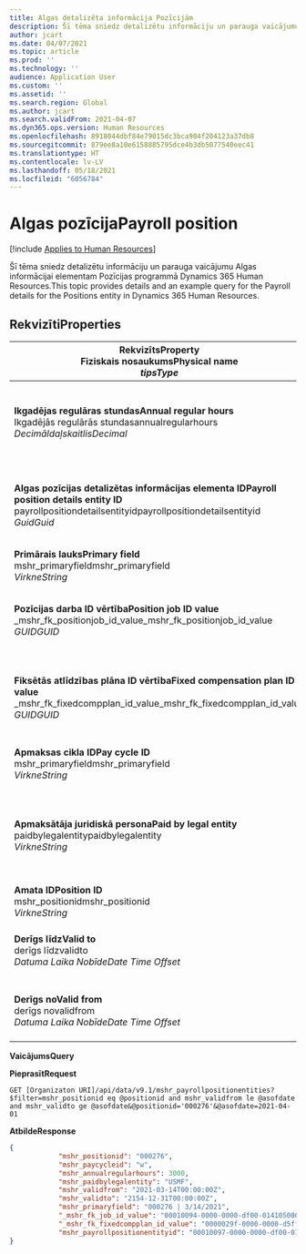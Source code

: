 ```yaml
---
title: Algas detalizēta informācija Pozīcijām
description: Šī tēma sniedz detalizētu informāciju un parauga vaicājumu Algas informācijai elementam Pozīcijas programmā Dynamics 365 Human Resources.
author: jcart
ms.date: 04/07/2021
ms.topic: article
ms.prod: ''
ms.technology: ''
audience: Application User
ms.custom: ''
ms.assetid: ''
ms.search.region: Global
ms.author: jcart
ms.search.validFrom: 2021-04-07
ms.dyn365.ops.version: Human Resources
ms.openlocfilehash: 8918044dbf84e79015dc3bca904f204123a37db8
ms.sourcegitcommit: 879ee8a10e6158885795dce4b3db5077540eec41
ms.translationtype: HT
ms.contentlocale: lv-LV
ms.lasthandoff: 05/18/2021
ms.locfileid: "6056784"
---
```

# <a name="payroll-position"></a><span data-ttu-id="a9edd-103">Algas pozīcija</span><span class="sxs-lookup"><span data-stu-id="a9edd-103">Payroll position</span></span>

[!include [Applies to Human Resources](../includes/applies-to-hr.md)]

<span data-ttu-id="a9edd-104">Šī tēma sniedz detalizētu informāciju un parauga vaicājumu Algas informācijai elementam Pozīcijas programmā Dynamics 365 Human Resources.</span><span class="sxs-lookup"><span data-stu-id="a9edd-104">This topic provides details and an example query for the Payroll details for the Positions entity in Dynamics 365 Human Resources.</span></span>

## <a name="properties"></a><span data-ttu-id="a9edd-105">Rekvizīti</span><span class="sxs-lookup"><span data-stu-id="a9edd-105">Properties</span></span>

| <span data-ttu-id="a9edd-106">Rekvizīts</span><span class="sxs-lookup"><span data-stu-id="a9edd-106">Property</span></span><br><span data-ttu-id="a9edd-107">**Fiziskais nosaukums**</span><span class="sxs-lookup"><span data-stu-id="a9edd-107">**Physical name**</span></span><br><span data-ttu-id="a9edd-108">**_tips_**</span><span class="sxs-lookup"><span data-stu-id="a9edd-108">**_Type_**</span></span> | <span data-ttu-id="a9edd-109">Izmantot</span><span class="sxs-lookup"><span data-stu-id="a9edd-109">Use</span></span> | <span data-ttu-id="a9edd-110">Apraksts</span><span class="sxs-lookup"><span data-stu-id="a9edd-110">Description</span></span> |
| --- | --- | --- |
| <span data-ttu-id="a9edd-111">**Ikgadējas regulāras stundas**</span><span class="sxs-lookup"><span data-stu-id="a9edd-111">**Annual regular hours**</span></span><br><span data-ttu-id="a9edd-112">Ikgadējās regulārās stundas</span><span class="sxs-lookup"><span data-stu-id="a9edd-112">annualregularhours</span></span><br><span data-ttu-id="a9edd-113">*Decimāldaļskaitlis*</span><span class="sxs-lookup"><span data-stu-id="a9edd-113">*Decimal*</span></span> | <span data-ttu-id="a9edd-114">Tikai lasāms</span><span class="sxs-lookup"><span data-stu-id="a9edd-114">Read-only</span></span><br><span data-ttu-id="a9edd-115">Obligāts</span><span class="sxs-lookup"><span data-stu-id="a9edd-115">Required</span></span> | <span data-ttu-id="a9edd-116">Ikgadējās regulārās stundas, kas definētas šajā pozīcijā.</span><span class="sxs-lookup"><span data-stu-id="a9edd-116">Annual regular hours defined on the position.</span></span>  |
| <span data-ttu-id="a9edd-117">**Algas pozīcijas detalizētas informācijas elementa ID**</span><span class="sxs-lookup"><span data-stu-id="a9edd-117">**Payroll position details entity ID**</span></span><br><span data-ttu-id="a9edd-118">payrollpositiondetailsentityid</span><span class="sxs-lookup"><span data-stu-id="a9edd-118">payrollpositiondetailsentityid</span></span><br><span data-ttu-id="a9edd-119">*Guid*</span><span class="sxs-lookup"><span data-stu-id="a9edd-119">*Guid*</span></span> | <span data-ttu-id="a9edd-120">Obligāts</span><span class="sxs-lookup"><span data-stu-id="a9edd-120">Required</span></span><br><span data-ttu-id="a9edd-121">Sistēmas ģenerēts.</span><span class="sxs-lookup"><span data-stu-id="a9edd-121">System generated.</span></span> | <span data-ttu-id="a9edd-122">Sistēmas ģenerēta GUID vērtība, lai unikāli identificētu pozīciju.</span><span class="sxs-lookup"><span data-stu-id="a9edd-122">A system-generated GUID value to uniquely identify the position.</span></span>  |
| <span data-ttu-id="a9edd-123">**Primārais lauks**</span><span class="sxs-lookup"><span data-stu-id="a9edd-123">**Primary field**</span></span><br><span data-ttu-id="a9edd-124">mshr_primaryfield</span><span class="sxs-lookup"><span data-stu-id="a9edd-124">mshr_primaryfield</span></span><br><span data-ttu-id="a9edd-125">*Virkne*</span><span class="sxs-lookup"><span data-stu-id="a9edd-125">*String*</span></span> | <span data-ttu-id="a9edd-126">Obligāts</span><span class="sxs-lookup"><span data-stu-id="a9edd-126">Required</span></span><br><span data-ttu-id="a9edd-127">Sistēmas ģenerēts</span><span class="sxs-lookup"><span data-stu-id="a9edd-127">System generated</span></span> |  |
| <span data-ttu-id="a9edd-128">**Pozīcijas darba ID vērtība**</span><span class="sxs-lookup"><span data-stu-id="a9edd-128">**Position job ID value**</span></span><br><span data-ttu-id="a9edd-129">_mshr_fk_positionjob_id_value</span><span class="sxs-lookup"><span data-stu-id="a9edd-129">_mshr_fk_positionjob_id_value</span></span><br><span data-ttu-id="a9edd-130">*GUID*</span><span class="sxs-lookup"><span data-stu-id="a9edd-130">*GUID*</span></span> | <span data-ttu-id="a9edd-131">Tikai lasāms</span><span class="sxs-lookup"><span data-stu-id="a9edd-131">Read-only</span></span><br><span data-ttu-id="a9edd-132">Obligāts</span><span class="sxs-lookup"><span data-stu-id="a9edd-132">Required</span></span><br><span data-ttu-id="a9edd-133">Ārējā atslēga:mshr_PayrollPositionJobEntity no mshr_payrollpositionjobentity</span><span class="sxs-lookup"><span data-stu-id="a9edd-133">Foreign key:mshr_PayrollPositionJobEntity of the mshr_payrollpositionjobentity</span></span> |<span data-ttu-id="a9edd-134">Darba ID, kas saistīts ar amatu.</span><span class="sxs-lookup"><span data-stu-id="a9edd-134">The ID of the job associated with the position.</span></span>|
| <span data-ttu-id="a9edd-135">**Fiksētās atlīdzības plāna ID vērtība**</span><span class="sxs-lookup"><span data-stu-id="a9edd-135">**Fixed compensation plan ID value**</span></span><br><span data-ttu-id="a9edd-136">_mshr_fk_fixedcompplan_id_value</span><span class="sxs-lookup"><span data-stu-id="a9edd-136">_mshr_fk_fixedcompplan_id_value</span></span><br><span data-ttu-id="a9edd-137">*GUID*</span><span class="sxs-lookup"><span data-stu-id="a9edd-137">*GUID*</span></span> | <span data-ttu-id="a9edd-138">Tikai lasāms</span><span class="sxs-lookup"><span data-stu-id="a9edd-138">Read-only</span></span><br><span data-ttu-id="a9edd-139">Obligāts</span><span class="sxs-lookup"><span data-stu-id="a9edd-139">Required</span></span><br><span data-ttu-id="a9edd-140">Ārējā atslēga: mshr_FixedCompPlan_id no mshr_payrollfixedcompensationplanentity</span><span class="sxs-lookup"><span data-stu-id="a9edd-140">Foreign key: mshr_FixedCompPlan_id of mshr_payrollfixedcompensationplanentity</span></span>  | <span data-ttu-id="a9edd-141">Fiksētās atlīdzības plāna ID, kas saistīts ar amatu.</span><span class="sxs-lookup"><span data-stu-id="a9edd-141">The ID of the fixed compensation plan associated with the position.</span></span> |
| <span data-ttu-id="a9edd-142">**Apmaksas cikla ID**</span><span class="sxs-lookup"><span data-stu-id="a9edd-142">**Pay cycle ID**</span></span><br><span data-ttu-id="a9edd-143">mshr_primaryfield</span><span class="sxs-lookup"><span data-stu-id="a9edd-143">mshr_primaryfield</span></span><br><span data-ttu-id="a9edd-144">*Virkne*</span><span class="sxs-lookup"><span data-stu-id="a9edd-144">*String*</span></span> | <span data-ttu-id="a9edd-145">Tikai lasāms</span><span class="sxs-lookup"><span data-stu-id="a9edd-145">Read-only</span></span><br><span data-ttu-id="a9edd-146">Obligāts</span><span class="sxs-lookup"><span data-stu-id="a9edd-146">Required</span></span> | <span data-ttu-id="a9edd-147">Pozīcijai definētais algas cikls.</span><span class="sxs-lookup"><span data-stu-id="a9edd-147">The pay cycle defined on the position.</span></span> |
| <span data-ttu-id="a9edd-148">**Apmaksātāja juridiskā persona**</span><span class="sxs-lookup"><span data-stu-id="a9edd-148">**Paid by legal entity**</span></span><br><span data-ttu-id="a9edd-149">paidbylegalentity</span><span class="sxs-lookup"><span data-stu-id="a9edd-149">paidbylegalentity</span></span><br><span data-ttu-id="a9edd-150">*Virkne*</span><span class="sxs-lookup"><span data-stu-id="a9edd-150">*String*</span></span> | <span data-ttu-id="a9edd-151">Tikai lasāms</span><span class="sxs-lookup"><span data-stu-id="a9edd-151">Read-only</span></span><br><span data-ttu-id="a9edd-152">Obligāts</span><span class="sxs-lookup"><span data-stu-id="a9edd-152">Required</span></span> | <span data-ttu-id="a9edd-153">Par maksājuma izsniegšanu atbildīgā pozīcijā definētā juridiskā persona.</span><span class="sxs-lookup"><span data-stu-id="a9edd-153">The legal entity defined on the positoin responsible for issuing payment.</span></span> |
| <span data-ttu-id="a9edd-154">**Amata ID**</span><span class="sxs-lookup"><span data-stu-id="a9edd-154">**Position ID**</span></span><br><span data-ttu-id="a9edd-155">mshr_positionid</span><span class="sxs-lookup"><span data-stu-id="a9edd-155">mshr_positionid</span></span><br><span data-ttu-id="a9edd-156">*Virkne*</span><span class="sxs-lookup"><span data-stu-id="a9edd-156">*String*</span></span> | <span data-ttu-id="a9edd-157">Tikai lasāms</span><span class="sxs-lookup"><span data-stu-id="a9edd-157">Read-only</span></span><br><span data-ttu-id="a9edd-158">Obligāts</span><span class="sxs-lookup"><span data-stu-id="a9edd-158">Required</span></span> | <span data-ttu-id="a9edd-159">Pozīcijas ID.</span><span class="sxs-lookup"><span data-stu-id="a9edd-159">The ID of the position.</span></span> |
| <span data-ttu-id="a9edd-160">**Derīgs līdz**</span><span class="sxs-lookup"><span data-stu-id="a9edd-160">**Valid to**</span></span><br><span data-ttu-id="a9edd-161">derīgs līdz</span><span class="sxs-lookup"><span data-stu-id="a9edd-161">validto</span></span><br><span data-ttu-id="a9edd-162">*Datuma Laika Nobīde*</span><span class="sxs-lookup"><span data-stu-id="a9edd-162">*Date Time Offset*</span></span> | <span data-ttu-id="a9edd-163">Tikai lasāms</span><span class="sxs-lookup"><span data-stu-id="a9edd-163">Read-only</span></span><br><span data-ttu-id="a9edd-164">Obligāts</span><span class="sxs-lookup"><span data-stu-id="a9edd-164">Required</span></span> |<span data-ttu-id="a9edd-165">Datums, no kura ir derīga pozīcijas informācija.</span><span class="sxs-lookup"><span data-stu-id="a9edd-165">The date the position details are valid from.</span></span>  |
| <span data-ttu-id="a9edd-166">**Derīgs no**</span><span class="sxs-lookup"><span data-stu-id="a9edd-166">**Valid from**</span></span><br><span data-ttu-id="a9edd-167">derīgs no</span><span class="sxs-lookup"><span data-stu-id="a9edd-167">validfrom</span></span><br><span data-ttu-id="a9edd-168">*Datuma Laika Nobīde*</span><span class="sxs-lookup"><span data-stu-id="a9edd-168">*Date Time Offset*</span></span> | <span data-ttu-id="a9edd-169">Tikai lasāms</span><span class="sxs-lookup"><span data-stu-id="a9edd-169">Read-only</span></span><br><span data-ttu-id="a9edd-170">Obligāts</span><span class="sxs-lookup"><span data-stu-id="a9edd-170">Required</span></span> |<span data-ttu-id="a9edd-171">Datums, līdz kuram ir derīga pozīcijas informācija.</span><span class="sxs-lookup"><span data-stu-id="a9edd-171">The date the position details are valid to.</span></span>  |

<span data-ttu-id="a9edd-172">**Vaicājums**</span><span class="sxs-lookup"><span data-stu-id="a9edd-172">**Query**</span></span>

<span data-ttu-id="a9edd-173">**Pieprasīt**</span><span class="sxs-lookup"><span data-stu-id="a9edd-173">**Request**</span></span>

```http
GET [Organizaton URI]/api/data/v9.1/mshr_payrollpositionentities?$filter=mshr_positionid eq @positionid and mshr_validfrom le @asofdate and mshr_validto ge @asofdate&@positionid='000276'&@asofdate=2021-04-01
```

<span data-ttu-id="a9edd-174">**Atbilde**</span><span class="sxs-lookup"><span data-stu-id="a9edd-174">**Response**</span></span>

```json
{
            "mshr_positionid": "000276",
            "mshr_paycycleid": "w",
            "mshr_annualregularhours": 3000,
            "mshr_paidbylegalentity": "USMF",
            "mshr_validfrom": "2021-03-14T00:00:00Z",
            "mshr_validto": "2154-12-31T00:00:00Z",
            "mshr_primaryfield": "000276 | 3/14/2021",
            "_mshr_fk_job_id_value": "00010094-0000-0000-df00-014105000000",
            "_mshr_fk_fixedcompplan_id_value": "0000029f-0000-0000-d5ff-004105000000",
            "mshr_payrollpositionentityid": "00010097-0000-0000-df00-014105000000"
}
```
